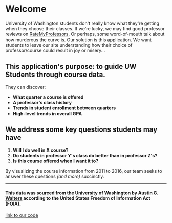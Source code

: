 
# Welcome

University of Washington students don't really know what they're
getting when they choose their classes. If we're lucky, we may find good professor
reviews on [RateMyProfessors](https://www.ratemyprofessors.com/). Or perhaps,
some word-of-mouth talk about how murderous the curve is. Our solution is this application.
We want students to leave our site understanding how their choice of professor/course could
result in joy or misery...

## This application's purpose: to guide UW Students through course data. 

They can discover: 

- **What quarter a course is offered**
- **A professor's class history**
- **Trends in student enrollment between quarters**
- **High-level trends in overall GPA**


    
## We address some key questions students may have
    
  1. **Will I do well in X course?**
  2. **Do students in professor Y's class do better than in professor Z's?**
  3. **Is this course offered when I want it to?**
    
By visualizing the course information from 2011 to 2016,
our team seeks to answer these questions *(and more)* succinctly.

-----

#### This data was sourced from the University of Washington by [Austin G. Walters](https://austingwalters.com/foia-requesting-100-universities/) according to the United States Freedom of Information Act (FOIA). 

[link to our code](https://github.com/ethan-sylvia/INFO-201-Final-Project)
